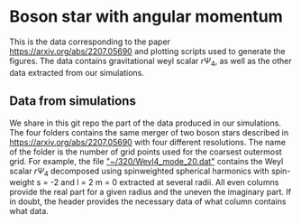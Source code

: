 # Boson star with angular momentum

This is the data corresponding to the paper https://arxiv.org/abs/2207.05690 and
plotting scripts used to generate the figures.  The data contains gravitational
weyl scalar
$r\Psi_4$,
as well as the other data extracted from our simulations.

## Data from simulations

We share in this git repo the part of the data produced in our simulations. The
four folders contains the same merger of two boson stars  described in
https://arxiv.org/abs/2207.05690 with four different resolutions. The name of the
folder is the number of grid points used for the coarsest outermost grid.  For
example, the file ["~/320/Weyl4_mode_20.dat"](320/Weyl4_mode_20.dat) contains
the Weyl scalar
$r\Psi_4$
decomposed using spinweighted spherical harmonics with spin-weight s = -2 and l =
2 m = 0 extracted at several radii. All even columns provide the real part for
a given radius and the uneven the imaginary part. If in doubt, the header
provides the necessary data of what column contains what data. 



